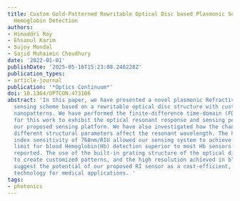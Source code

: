 ```yaml
---
title: Custom Gold-Patterned Rewritable Optical Disc based Plasmonic Sensor for Blood
  Hemoglobin Detection
authors:
- Himaddri Roy
- Ehsanul Karim
- Sujoy Mondal
- Sajid Muhaimin Choudhury
date: '2022-01-01'
publishDate: '2025-05-16T15:23:08.248228Z'
publication_types:
- article-journal
publication: '*Optics Continuum*'
doi: 10.1364/OPTCON.473106
abstract: 'In this paper, we have presented a novel plasmonic Refractive Index (RI)
  sensing scheme based on a rewritable optical disc structure with customized dimer-like
  nanopatterns. We have performed the finite-difference time-domain (FDTD) simulation
  for this work to exhibit the optical resonant response and sensing performance of
  our proposed sensing platform. We have also investigated how the changes in the
  different structural parameters affect the resonant wavelength. The high refractive
  index sensitivity of 768nm/RIU allowed our sensing system to achieve a resolution
  limit for blood Hemoglobin(Hb) detection superior to most Hb sensors previously
  reported. The use of the built-in grating structure of the optical disc, the ability
  to create customized patterns, and the high resolution achieved in blood Hb detection
  suggest the potential of our proposed RI sensor as a cost-efficient, reliable sensing
  technology for medical applications. '
tags:
- photonics
---
```

